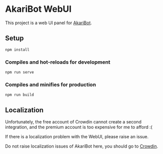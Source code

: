 # AkariBot WebUI
This project is a web UI panel for [AkariBot](https://github.com/Teahouse-Studios/akari-bot).

## Setup
```
npm install
```

### Compiles and hot-reloads for development

```
npm run serve
```

### Compiles and minifies for production

```
npm run build
```

## Localization
Unfortunately, the free account of Crowdin cannot create a second integration, and the premium account is too expensive for me to afford :(

If there is a localization problem with the WebUI, please raise an issue. 

Do not raise localization issues of AkariBot here, you should go to [Crowdin](https://crowdin.com/project/akari-bot).
